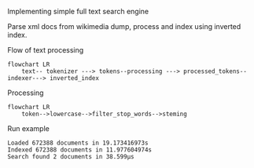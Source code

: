 Implementing simple full text search engine

Parse xml docs from wikimedia dump, process and index using inverted index.

Flow of text processing

```mermaid
flowchart LR
    text-- tokenizer ---> tokens--processing ---> processed_tokens-- indexer---> inverted_index
```

Processing
```mermaid
flowchart LR
    token-->lowercase-->filter_stop_words-->steming
```

Run example 
```
Loaded 672388 documents in 19.173416973s
Indexed 672388 documents in 11.977604974s
Search found 2 documents in 38.599µs
```



